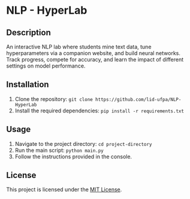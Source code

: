 # NLP - HyperLab

## Description

An interactive NLP lab where students mine text data, tune hyperparameters via a companion website, and build neural networks. Track progress, compete for accuracy, and learn the impact of different settings on model performance.

## Installation

1. Clone the repository: `git clone https://github.com/lid-ufpa/NLP-HyperLab`
2. Install the required dependencies: `pip install -r requirements.txt`

## Usage

1. Navigate to the project directory: `cd project-directory`
2. Run the main script: `python main.py`
3. Follow the instructions provided in the console.

## License

This project is licensed under the [MIT License](LICENSE).
